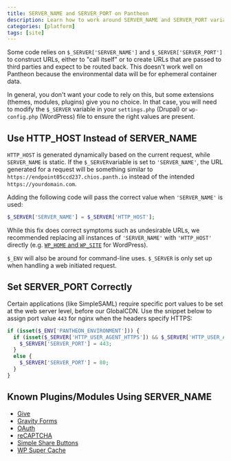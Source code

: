 ```yaml
---
title: SERVER_NAME and SERVER_PORT on Pantheon
description: Learn how to work around SERVER_NAME and SERVER_PORT variables in your Pantheon Website Management Platform environment configuration.
categories: [platform]
tags: [site]
---
```

Some code relies on `$_SERVER['SERVER_NAME']` and `$_SERVER['SERVER_PORT']` to construct URLs, either to "call itself" or to create URLs that are passed to third parties and expect to be routed back. This doesn't work well on Pantheon because the environmental data will be for ephemeral container data.

In general, you don't want your code to rely on this, but some extensions (themes, modules, plugins) give you no choice. In that case, you will need to modify the `$_SERVER` variable in your `settings.php` (Drupal) or `wp-config.php` (WordPress) file to ensure the right values are present.

## Use HTTP_HOST Instead of SERVER_NAME
`HTTP_HOST` is generated dynamically based on the current request, while `SERVER_NAME` is static. If the `$_SERVER`variable is set to `'SERVER_NAME'`, the URL generated for a request will be something similar to `https://endpoint05ccd237.chios.panth.io` instead of the intended `https://yourdomain.com`.

Adding the following code will pass the correct value when `'SERVER_NAME'` is used:

```php
$_SERVER['SERVER_NAME'] = $_SERVER['HTTP_HOST'];
```

While this fix does correct symptoms such as undesirable URLs, we recommended replacing all instances of `'SERVER_NAME'` with `'HTTP_HOST'` directly (e.g. [`WP_HOME` and `WP_SITE`](https://github.com/pantheon-systems/WordPress/blob/master/wp-config.php#L69-L71) for WordPress).

<Alert title="Note" type="info">

`$_ENV` will also be around for command-line uses. `$_SERVER` is only set up when handling a web initiated request.

</Alert>

## Set SERVER_PORT Correctly
Certain applications (like SimpleSAML) require specific port values to be set at the web server level, before our GlobalCDN. Use the snippet below to assign port value `443` for nginx when the headers specify HTTPS:

```php
if (isset($_ENV['PANTHEON_ENVIRONMENT'])) {
  if (isset($_SERVER['HTTP_USER_AGENT_HTTPS']) && $_SERVER['HTTP_USER_AGENT_HTTPS'] === 'ON') {
    $_SERVER['SERVER_PORT'] = 443;
  }
  else {
    $_SERVER['SERVER_PORT'] = 80;
  }
}
```

## Known Plugins/Modules Using SERVER_NAME

- [Give](https://wordpress.org/plugins/give/)
- [Gravity Forms](http://www.gravityforms.com/)
- [OAuth](https://www.drupal.org/project/oauth)
- [reCAPTCHA](https://www.drupal.org/project/recaptcha)
- [Simple Share Buttons](https://simplesharebuttons.com/plus/)
- [WP Super Cache](https://wordpress.org/support/plugin/wp-super-cache)

